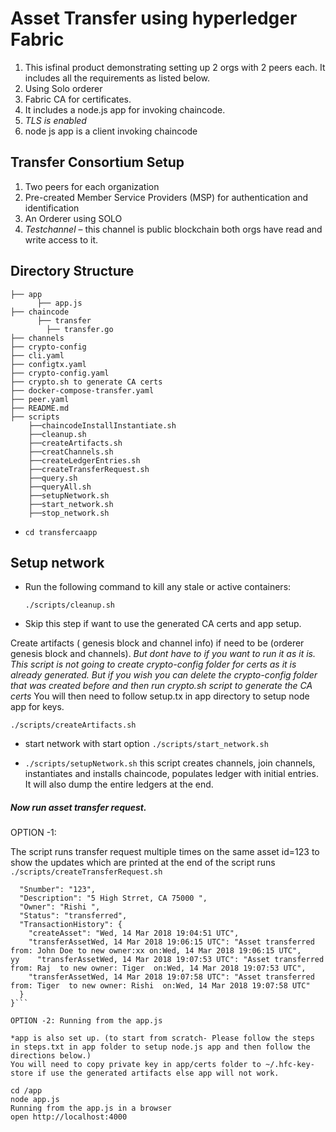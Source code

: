 # Asset Transfer using hyperledger Fabric

1.  This isfinal product demonstrating  setting up 2 orgs with 2 peers each.
It includes all the requirements as listed below.
2.  Using Solo orderer
3.  Fabric CA for certificates.
4.  It includes a node.js app for invoking chaincode.
5.  *TLS is enabled*
6.    node js app is a client invoking chaincode

## Transfer Consortium Setup
1. Two peers for each organization
2. Pre-created Member Service Providers (MSP) for authentication and identification
3. An Orderer using SOLO
4. _Testchannel_ – this channel is public blockchain both orgs have read and write access to it.

## Directory Structure
```
├── app				        
      ├── app.js
├── chaincode				        
      ├── transfer			
        ├── transfer.go
├── channels
├── crypto-config		
├── cli.yaml
├── configtx.yaml
├── crypto-config.yaml
├── crypto.sh to generate CA certs
├── docker-compose-transfer.yaml                  
├── peer.yaml
├── README.md
├── scripts
    ├──chaincodeInstallInstantiate.sh
    ├──cleanup.sh
    ├──createArtifacts.sh
    ├──creatChannels.sh
    ├──createLedgerEntries.sh
    ├──createTransferRequest.sh    
    ├──query.sh
    ├──queryAll.sh
    ├──setupNetwork.sh    
    ├──start_network.sh
    ├──stop_network.sh
```

* `cd transfercaapp`  

## Setup network
* Run the following command to kill any stale or active containers:

  `./scripts/cleanup.sh`

* Skip this step if want to use the generated CA certs and app setup.

Create artifacts ( genesis block and channel info) if need to be (orderer genesis block and channels).
_But dont have to if you want to run it as it is._
_This script is not going to create crypto-config folder for certs as it is already generated.
But if you wish you can delete the crypto-config folder that was created before and then run crypto.sh script to generate the CA certs_
You will then need to follow setup.tx in app directory to setup node app for keys.

  `./scripts/createArtifacts.sh`


* start network with start option
  `./scripts/start_network.sh`

* `./scripts/setupNetwork.sh` this script creates channels, join channels, instantiates and installs chaincode, populates ledger with initial entries. It will also dump the entire ledgers at the end.


##### Now run asset transfer request.  

OPTION -1:

The script runs transfer request multiple times on the same asset id=123 to show the updates which are printed at the end of the script runs
`./scripts/createTransferRequest.sh`

```{
  "Snumber": "123",
  "Description": "5 High Strret, CA 75000 ",
  "Owner": "Rishi ",
  "Status": "transferred",
  "TransactionHistory": {
    "createAsset": "Wed, 14 Mar 2018 19:04:51 UTC",
    "transferAssetWed, 14 Mar 2018 19:06:15 UTC": "Asset transferred from: John Doe to new owner:xx on:Wed, 14 Mar 2018 19:06:15 UTC",
yy    "transferAssetWed, 14 Mar 2018 19:07:53 UTC": "Asset transferred from: Raj  to new owner: Tiger  on:Wed, 14 Mar 2018 19:07:53 UTC",
    "transferAssetWed, 14 Mar 2018 19:07:58 UTC": "Asset transferred from: Tiger  to new owner: Rishi  on:Wed, 14 Mar 2018 19:07:58 UTC"
  }
}```

OPTION -2: Running from the app.js

*app is also set up. (to start from scratch- Please follow the steps in steps.txt in app folder to setup node.js app and then follow the directions below.)
You will need to copy private key in app/certs folder to ~/.hfc-key-store if use the generated artifacts else app will not work.

cd /app
node app.js
Running from the app.js in a browser
open http://localhost:4000
